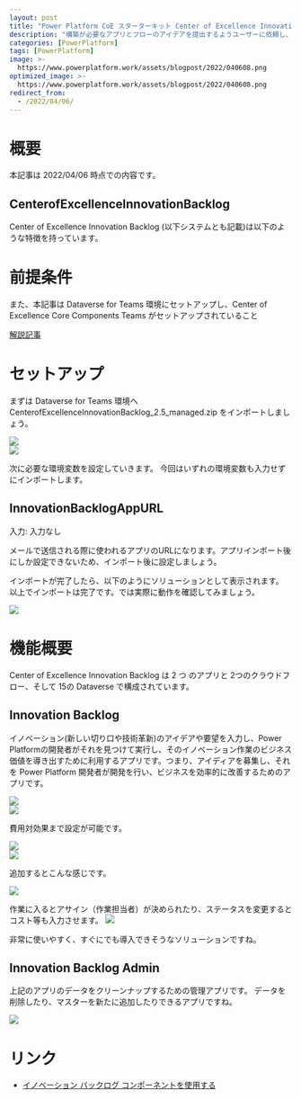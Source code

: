 ```yaml
---
layout: post
title: "Power Platform CoE スターターキット Center of Excellence Innovation Backlog について"
description: "構築が必要なアプリとフローのアイデアを提出するようユーザーに依頼し、現在のプロセスの問題点を洗い出すためのソリューションです"
categories: [PowerPlatform]
tags: [PowerPlatform]
image: >-
  https://www.powerplatform.work/assets/blogpost/2022/040608.png
optimized_image: >-
  https://www.powerplatform.work/assets/blogpost/2022/040608.png
redirect_from:
  - /2022/04/06/
---
```


#  概要


本記事は 2022/04/06 時点での内容です。


## CenterofExcellenceInnovationBacklog

Center of Excellence Innovation Backlog (以下システムとも記載)は以下のような特徴を持っています。



# 前提条件

また、本記事は Dataverse for Teams 環境にセットアップし、Center of Excellence Core Components Teams がセットアップされていること

[解説記事](https://www.powerplatform.work/PowerPlatformCoE_CenterofExcellenceCoreComponentsTeams/)


# セットアップ

まずは Dataverse for Teams 環境へ
CenterofExcellenceInnovationBacklog_2.5_managed.zip をインポートしましょう。

<img src="/assets/blogpost/2022/040601.png"/><br/>
<img src="/assets/blogpost/2022/040602.png"/><br/>

次に必要な環境変数を設定していきます。
今回はいずれの環境変数も入力せずにインポートします。

## InnovationBacklogAppURL

入力: 入力なし

メールで送信される際に使われるアプリのURLになります。アプリインポート後にしか設定できないため、インポート後に設定しましょう。



インポートが完了したら、以下のようにソリューションとして表示されます。
以上でインポートは完了です。では実際に動作を確認してみましょう。

<img src="/assets/blogpost/2022/040603.png"/><br/>


# 機能概要

Center of Excellence Innovation Backlog は 2 つ のアプリと 2つのクラウドフロー、そして 15の Dataverse で構成されています。


## Innovation Backlog

イノベーション(新しい切り口や技術革新)のアイデアや要望を入力し、Power Platformの開発者がそれを見つけて実行し、そのイノベーション作業のビジネス価値を導き出すために利用するアプリです。つまり、アイディアを募集し、それを Power Platform 開発者が開発を行い、ビジネスを効率的に改善するためのアプリです。


<img src="/assets/blogpost/2022/040604.png"/><br/>
<img src="/assets/blogpost/2022/040605.png"/><br/>

費用対効果まで設定が可能です。

<img src="/assets/blogpost/2022/040606.png"/><br/>
<img src="/assets/blogpost/2022/040607.png"/><br/>

追加するとこんな感じです。

<img src="/assets/blogpost/2022/040608.png"/><br/>


作業に入るとアサイン（作業担当者）が決められたり、ステータスを変更するとコスト等も入力させます。
<img src="/assets/blogpost/2022/040610.png"/><br/>

非常に使いやすく、すぐにでも導入できそうなソリューションですね。


## Innovation Backlog Admin

上記のアプリのデータをクリーンナップするための管理アプリです。
データを削除したり、マスターを新たに追加したりできるアプリですね。

<img src="/assets/blogpost/2022/040609.png"/><br/>

# リンク

- [イノベーション バックログ コンポーネントを使用する](https://docs.microsoft.com/ja-jp/power-platform/guidance/coe/innovationbacklog-components)

